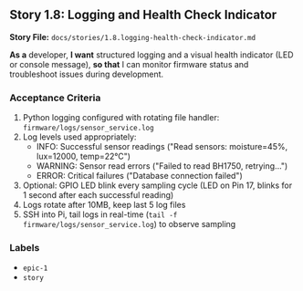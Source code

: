 ## Story 1.8: Logging and Health Check Indicator

**Story File:** `docs/stories/1.8.logging-health-check-indicator.md`

**As a** developer,
**I want** structured logging and a visual health indicator (LED or console message),
**so that** I can monitor firmware status and troubleshoot issues during development.

### Acceptance Criteria
1. Python logging configured with rotating file handler: `firmware/logs/sensor_service.log`
2. Log levels used appropriately:
   - INFO: Successful sensor readings ("Read sensors: moisture=45%, lux=12000, temp=22°C")
   - WARNING: Sensor read errors ("Failed to read BH1750, retrying...")
   - ERROR: Critical failures ("Database connection failed")
3. Optional: GPIO LED blink every sampling cycle (LED on Pin 17, blinks for 1 second after each successful reading)
4. Logs rotate after 10MB, keep last 5 log files
5. SSH into Pi, tail logs in real-time (`tail -f firmware/logs/sensor_service.log`) to observe sampling

### Labels
- `epic-1`
- `story`
